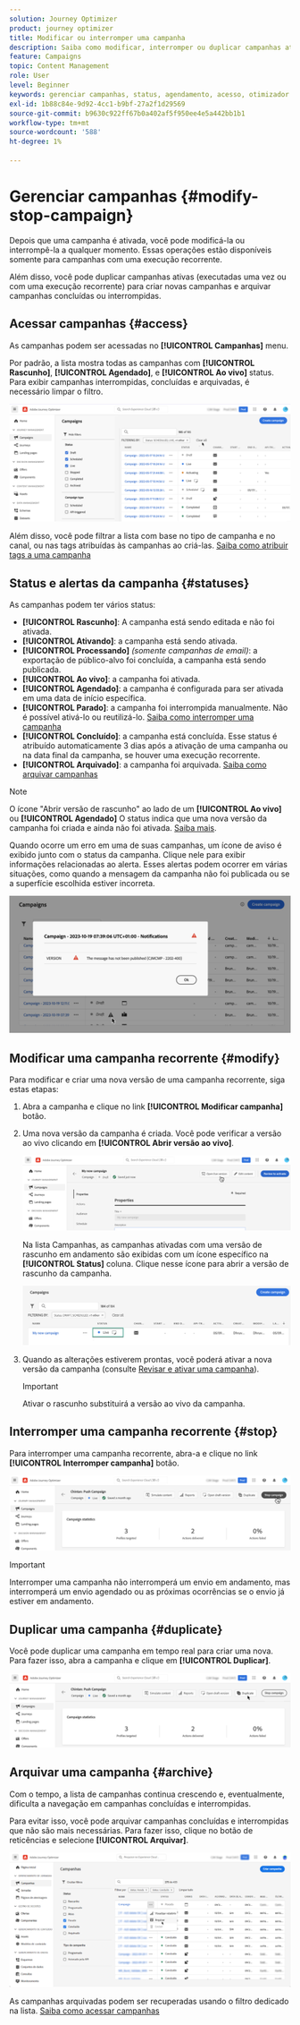 ```yaml
---
solution: Journey Optimizer
product: journey optimizer
title: Modificar ou interromper uma campanha
description: Saiba como modificar, interromper ou duplicar campanhas ativas no Journey Optimizer
feature: Campaigns
topic: Content Management
role: User
level: Beginner
keywords: gerenciar campanhas, status, agendamento, acesso, otimizador
exl-id: 1b88c84e-9d92-4cc1-b9bf-27a2f1d29569
source-git-commit: b9630c922ff67b0a402af5f950ee4e5a442bb1b1
workflow-type: tm+mt
source-wordcount: '588'
ht-degree: 1%

---
```


# Gerenciar campanhas {#modify-stop-campaign}

Depois que uma campanha é ativada, você pode modificá-la ou interrompê-la a qualquer momento. Essas operações estão disponíveis somente para campanhas com uma execução recorrente.

Além disso, você pode duplicar campanhas ativas (executadas uma vez ou com uma execução recorrente) para criar novas campanhas e arquivar campanhas concluídas ou interrompidas.

## Acessar campanhas {#access}

As campanhas podem ser acessadas no **[!UICONTROL Campanhas]** menu.

Por padrão, a lista mostra todas as campanhas com **[!UICONTROL Rascunho]**, **[!UICONTROL Agendado]**, e **[!UICONTROL Ao vivo]** status. Para exibir campanhas interrompidas, concluídas e arquivadas, é necessário limpar o filtro.

![](assets/create-campaign-list.png)

Além disso, você pode filtrar a lista com base no tipo de campanha e no canal, ou nas tags atribuídas às campanhas ao criá-las. [Saiba como atribuir tags a uma campanha](create-campaign.md#create)

## Status e alertas da campanha {#statuses}

As campanhas podem ter vários status:

* **[!UICONTROL Rascunho]**: A campanha está sendo editada e não foi ativada.
* **[!UICONTROL Ativando]**: a campanha está sendo ativada.
* **[!UICONTROL Processando]** *(somente campanhas de email)*: a exportação de público-alvo foi concluída, a campanha está sendo publicada.
* **[!UICONTROL Ao vivo]**: a campanha foi ativada.
* **[!UICONTROL Agendado]**: a campanha é configurada para ser ativada em uma data de início específica.
* **[!UICONTROL Parado]**: a campanha foi interrompida manualmente. Não é possível ativá-lo ou reutilizá-lo. [Saiba como interromper uma campanha](modify-stop-campaign.md#stop)
* **[!UICONTROL Concluído]**: a campanha está concluída. Esse status é atribuído automaticamente 3 dias após a ativação de uma campanha ou na data final da campanha, se houver uma execução recorrente.
* **[!UICONTROL Arquivado]**: a campanha foi arquivada. [Saiba como arquivar campanhas](modify-stop-campaign.md#archive)

>[!NOTE]
>
>O ícone &quot;Abrir versão de rascunho&quot; ao lado de um **[!UICONTROL Ao vivo]** ou **[!UICONTROL Agendado]** O status indica que uma nova versão da campanha foi criada e ainda não foi ativada. [Saiba mais](modify-stop-campaign.md#modify).

Quando ocorre um erro em uma de suas campanhas, um ícone de aviso é exibido junto com o status da campanha. Clique nele para exibir informações relacionadas ao alerta. Esses alertas podem ocorrer em várias situações, como quando a mensagem da campanha não foi publicada ou se a superfície escolhida estiver incorreta.

![](assets/campaign-alerts.png)

## Modificar uma campanha recorrente {#modify}

Para modificar e criar uma nova versão de uma campanha recorrente, siga estas etapas:

1. Abra a campanha e clique no link **[!UICONTROL Modificar campanha]** botão.

1. Uma nova versão da campanha é criada. Você pode verificar a versão ao vivo clicando em **[!UICONTROL Abrir versão ao vivo]**.

   ![](assets/create-campaign-draft.png)

   Na lista Campanhas, as campanhas ativadas com uma versão de rascunho em andamento são exibidas com um ícone específico na **[!UICONTROL Status]** coluna. Clique nesse ícone para abrir a versão de rascunho da campanha.

   ![](assets/create-campaign-edit-list.png)

1. Quando as alterações estiverem prontas, você poderá ativar a nova versão da campanha (consulte [Revisar e ativar uma campanha](create-campaign.md#review-activate)).

   >[!IMPORTANT]
   >
   >Ativar o rascunho substituirá a versão ao vivo da campanha.

## Interromper uma campanha recorrente {#stop}

Para interromper uma campanha recorrente, abra-a e clique no link **[!UICONTROL Interromper campanha]** botão.

![](assets/create-campaign-stop.png)

>[!IMPORTANT]
>
>Interromper uma campanha não interromperá um envio em andamento, mas interromperá um envio agendado ou as próximas ocorrências se o envio já estiver em andamento.

<!-- inbound campaign (inapp): can stop and resume -->

## Duplicar uma campanha {#duplicate}

Você pode duplicar uma campanha em tempo real para criar uma nova. Para fazer isso, abra a campanha e clique em **[!UICONTROL Duplicar]**.

![](assets/create-campaign-duplicate.png)

## Arquivar uma campanha {#archive}

Com o tempo, a lista de campanhas continua crescendo e, eventualmente, dificulta a navegação em campanhas concluídas e interrompidas.

Para evitar isso, você pode arquivar campanhas concluídas e interrompidas que não são mais necessárias. Para fazer isso, clique no botão de reticências e selecione **[!UICONTROL Arquivar]**.

![](assets/create-campaign-archive.png)

As campanhas arquivadas podem ser recuperadas usando o filtro dedicado na lista. [Saiba como acessar campanhas](get-started-with-campaigns.md#access)
